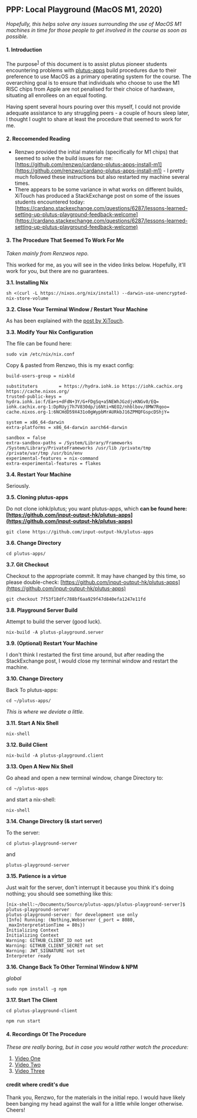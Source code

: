 ## PPP: Local Playground (MacOS M1, 2020)

*Hopefully, this helps solve any issues surrounding the use of MacOS M1 machines in time for those people to get involved in the course as soon as possible.*

#### 1. Introduction

The purpose<sup><a href="fn1">1</a></sup> of this document is to assist plutus pioneer students encountering problems with [plutus-apps](https://github.com/input-output-hk/plutus-apps) build procedures due to their preference to use MacOS as a primary operating system for the course. The overarching goal is to ensure that individuals who choose to use the M1 RISC chips from Apple are not penalised for their choice of hardware, situating all enrollees on an equal footing.

Having spent several hours pouring over this myself, I could not provide adequate assistance to any struggling peers - a couple of hours sleep later, I thought I ought to share at least the procedure that seemed to work for me.

#### 2. Reccomended Reading

* Renzwo provided the initial materials (specifically for M1 chips) that seemed to solve the build issues for me: [https://github.com/renzwo/cardano-plutus-apps-install-m1](https://github.com/renzwo/cardano-plutus-apps-install-m1) - I pretty much followed these instructions but also restarted my machine several times.
* There appears to be some variance in what works on different builds, XiTouch has produced a StackExchange post on some of the issues students encountered today: [https://cardano.stackexchange.com/questions/6287/lessons-learned-setting-up-plutus-playground-feedback-welcome](https://cardano.stackexchange.com/questions/6287/lessons-learned-setting-up-plutus-playground-feedback-welcome)


#### 3. The Procedure That Seemed To Work For Me

*Taken mainly from Renzwos repo.*

This worked for me, as you will see in the video links below. Hopefully, it'll work for you, but there are no guarantees.

**3.1. Installing Nix**

```
sh <(curl -L https://nixos.org/nix/install) --darwin-use-unencrypted-nix-store-volume
```

**3.2. Close Your Terminal Window / Restart Your Machine**

As has been explained with the [post by XiTouch](https://cardano.stackexchange.com/questions/6287/lessons-learned-setting-up-plutus-playground-feedback-welcome).

**3.3. Modify Your Nix Configuration**

The file can be found here:

```
sudo vim /etc/nix/nix.conf
```

Copy & pasted from Renzwo, this is my exact config:

```
build-users-group = nixbld

substituters        = https://hydra.iohk.io https://iohk.cachix.org https://cache.nixos.org/
trusted-public-keys = hydra.iohk.io:f/Ea+s+dFdN+3Y/G+FDgSq+a5NEWhJGzdjvKNGv0/EQ= iohk.cachix.org-1:DpRUyj7h7V830dp/i6Nti+NEO2/nhblbov/8MW7Rqoo= cache.nixos.org-1:6NCHdD59X431o0gWypbMrAURkbJ16ZPMQFGspcDShjY=

system = x86_64-darwin
extra-platforms = x86_64-darwin aarch64-darwin

sandbox = false
extra-sandbox-paths = /System/Library/Frameworks /System/Library/PrivateFrameworks /usr/lib /private/tmp /private/var/tmp /usr/bin/env
experimental-features = nix-command
extra-experimental-features = flakes
```

**3.4. Restart Your Machine**

Seriously.

**3.5. Cloning plutus-apps**

Do not clone iohk/plutus; you want plutus-apps, which **can be found here: [https://github.com/input-output-hk/plutus-apps](https://github.com/input-output-hk/plutus-apps)**

```
git clone https://github.com/input-output-hk/plutus-apps
```

**3.6. Change Directory**

```
cd plutus-apps/
```

**3.7. Git Checkout**

Checkout to the appropriate commit. It may have changed by this time, so please double-check: [https://github.com/input-output-hk/plutus-apps](https://github.com/input-output-hk/plutus-apps)

```
git checkout 7f53f18dfc788bf6aa929f47d840efa1247e11fd
```

**3.8. Playground Server Build**

Attempt to build the server (good luck).

```
nix-build -A plutus-playground.server
```
**3.9. (Optional) Restart Your Machine**

I don't think I restarted the first time around, but after reading the StackExchange post, I would close my terminal window and restart the machine.

**3.10. Change Directory**

Back To plutus-apps:

```
cd ~/plutus-apps/
```

*This is where we deviate a little.*

**3.11. Start A Nix Shell**

```
nix-shell
```

**3.12. Build Client**

```
nix-build -A plutus-playground.client
```

**3.13. Open A New Nix Shell**

Go ahead and open a new terminal window, change Directory to:

```
cd ~/plutus-apps
```

and start a nix-shell:

```
nix-shell
```

**3.14. Change Directory (& start server)**

To the server:

```
cd plutus-playground-server
```
and

```
plutus-playground-server
```

**3.15. Patience is a virtue**

Just wait for the server, don't interrupt it because you think it's doing nothing; you should see something like this:

```
[nix-shell:~/Documents/Source/plutus-apps/plutus-playground-server]$ plutus-playground-server
plutus-playground-server: for development use only
[Info] Running: (Nothing,Webserver {_port = 8080, _maxInterpretationTime = 80s})
Initializing Context
Initializing Context
Warning: GITHUB_CLIENT_ID not set
Warning: GITHUB_CLIENT_SECRET not set
Warning: JWT_SIGNATURE not set
Interpreter ready
```

**3.16. Change Back To Other Terminal Window & NPM**

*global*

```
sudo npm install -g npm
```

**3.17. Start The Client**

```
cd plutus-playground-client
```

```
npm run start
```

#### 4. Recordings Of The Procedure

*These are really boring, but in case you would rather watch the procedure:*

1. [Video One](https://youtu.be/OB0OeveN6Ao)
2. [Video Two](https://youtu.be/QVTmbi1U39Q)
3. [Video Three](https://youtu.be/qyqfmYUqjP8)

#### credit where credit's due

Thank you, Renzwo, for the materials in the initial repo. I would have likely been banging my head against the wall for a little while longer otherwise. Cheers!
